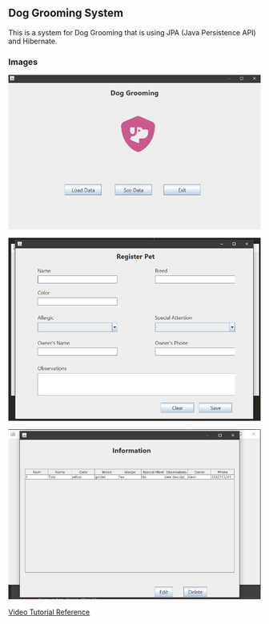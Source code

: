 ## Dog Grooming System

This is a system for Dog Grooming that is using JPA (Java Persistence API) and Hibernate.

### Images

![Dog Grooming Menu](./assets/dog-grooming-system-main.png 'Dog Grooming Menu')

![Dog Grooming Registration Information](./assets/dog-grooming-system-register-pet.png 'Dog Grooming Registration Information')

![Dog Grooming Registration Data](./assets/dog-grooming-system-data.png 'Dog Grooming Registration Data')

[Video Tutorial Reference](https://youtu.be/Gd4QQtQz5DE?si=zbzwqZEzD6NAJS0l)
